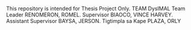This repository is intended for Thesis Project Only. 
TEAM DysIMAL 
Team Leader RENOMERON, ROMEL. 
Supervisor BIAOCO, VINCE HARVEY.
Assistant Supervisor BAYSA, JERSON.
Tigtimpla sa Kape PLAZA, ORLY
